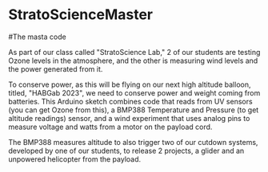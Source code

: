 # StratoScienceMaster
#The masta code


As part of our class called "StratoScience Lab," 2 of our students are testing Ozone levels in the atmosphere, and the other is measuring wind levels and the power generated from it.

To conserve power, as this will be flying on our next high altitude balloon, titled, "HABGab 2023", we need to conserve power and weight coming from batteries.
This Arduino sketch combines code that reads from UV sensors (you can get Ozone from this), a BMP388 Temperature and Pressure (to get altitude readings) sensor, and a wind experiment that uses analog pins to measure voltage and watts from a motor on the payload cord.

The BMP388 measures altitude to also trigger two of our cutdown systems, developed by one of our students, to release 2 projects, a glider and an unpowered helicopter from the payload.
